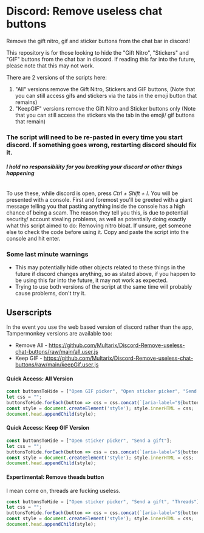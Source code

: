 # Discord: Remove useless chat buttons
Remove the gift nitro, gif and sticker buttons from the chat bar in discord!

This repository is for those looking to hide the "Gift Nitro", "Stickers" and "GIF" buttons from the chat bar in discord. If reading this far into the future, please note that this may not work.<br>

There are 2 versions of the scripts here:<br>
1. "All" versions remove the Gift Nitro, Stickers and GIF buttons, (Note that you can still access gifs and stickers via the tabs in the emoji button that remains)
2. "KeepGIF" versions remove the Gift Nitro and Sticker buttons only (Note that you can still access the stickers via the tab in the emoji/ gif buttons that remain)


###  **The script will need to be re-pasted in every time you start discord. If something goes wrong, restarting discord should fix it.**
#### _**I hold no responsibility for you breaking your discord or other things happening**_

<br>
To use these, while discord is open, press <i>Ctrl + Shift + I</i>. You will be presented with a console. First and foremost you'll be greeted with a giant message telling you that pasting anything inside the console has a high chance of being a scam. The reason they tell you this, is due to potential security/ account stealing problems, as well as potentially doing exactly what this script aimed to do: Removing nitro bloat. If unsure, get someone else to check the code before using it.
Copy and paste the script into the console and hit enter.<br>

### Some last minute warnings
- This may potentially hide other objects related to these things in the future if discord changes anything, so as stated above, if you happen to be using this far into the future, it may not work as expected.
- Trying to use both versions of the script at the same time will probably cause problems, don't try it.

## Userscripts
In the event you use the web based version of discord rather than the app, Tampermonkey versions are available too:
- Remove All - https://github.com/Multarix/Discord-Remove-useless-chat-buttons/raw/main/all.user.js
- Keep GIF - https://github.com/Multarix/Discord-Remove-useless-chat-buttons/raw/main/keepGif.user.js

#### Quick Access: All Version

```js
const buttonsToHide = ["Open GIF picker", "Open sticker picker", "Send a gift"];
let css = "";
buttonsToHide.forEach(button => css = css.concat(`[aria-label="${button}"]{display:none}`));
const style = document.createElement('style'); style.innerHTML = css;
document.head.appendChild(style);
```

#### Quick Access: Keep GIF Version

```js
const buttonsToHide = ["Open sticker picker", "Send a gift"];
let css = "";
buttonsToHide.forEach(button => css = css.concat(`[aria-label="${button}"]{display:none}`));
const style = document.createElement('style'); style.innerHTML = css;
document.head.appendChild(style);
```

#### Expertimental: Remove theads button
I mean come on, threads are fucking useless.

```js
const buttonsToHide = ["Open sticker picker", "Send a gift", "Threads"];
let css = "";
buttonsToHide.forEach(button => css = css.concat(`[aria-label="${button}"]{display:none}`));
const style = document.createElement('style'); style.innerHTML = css;
document.head.appendChild(style);
```
